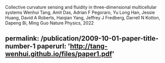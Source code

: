
Collective curvature sensing and fluidity in three-dimensional multicellular systems
Wenhui Tang, Amit Das, Adrian F Pegoraro, Yu Long Han, Jessie Huang, David A Roberts, Haiqian Yang, Jeffrey J Fredberg, Darrell N Kotton, Dapeng Bi, Ming Guo
Nature Physics, 2022

permalink: /publication/2009-10-01-paper-title-number-1
paperurl: 'http://tang-wenhui.github.io/files/paper1.pdf'
--

